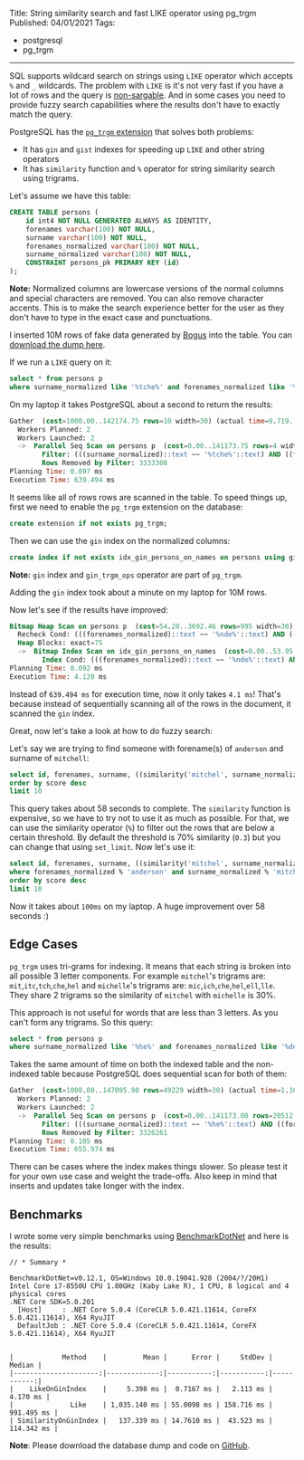 Title: String similarity search and fast LIKE operator using pg_trgm
Published: 04/01/2021
Tags:

 - postgresql
 - pg_trgm
---

SQL supports wildcard search on strings using `LIKE` operator which accepts `%` and `_` wildcards. The problem with `LIKE` is it's not very fast if you have a lot of rows and the query is [non-sargable](https://en.wikipedia.org/wiki/Sargable). And in some cases you need to provide fuzzy search capabilities where the results don't have to exactly match the query.

PostgreSQL has the [`pg_trgm` extension](https://www.postgresql.org/docs/9.6/pgtrgm.html) that solves both problems:

- It has `gin` and `gist` indexes for speeding up `LIKE` and other string operators
- It has `similarity` function and `%` operator for string similarity search using trigrams.

Let's assume we have this table:

```sql
CREATE TABLE persons (
	id int4 NOT NULL GENERATED ALWAYS AS IDENTITY,
	forenames varchar(100) NOT NULL,
	surname varchar(100) NOT NULL,
	forenames_normalized varchar(100) NOT NULL,
	surname_normalized varchar(100) NOT NULL,
	CONSTRAINT persons_pk PRIMARY KEY (id)
);
```

**Note:** Normalized columns are lowercase versions of the normal columns and special characters are removed. You can also remove character accents. This is to make the search experience better for the user as they don't have to type in the exact case and punctuations.

I inserted 10M rows of fake data generated by [Bogus](https://github.com/bchavez/Bogus) into the table. You can [download the dump here](http://github.com/mhmd-azeez/PgTrgm). 

If we run a `LIKE` query on it:

```sql
select * from persons p 
where surname_normalized like '%tche%' and forenames_normalized like '%nde%'
```

On my laptop it takes PostgreSQL about a second to return the results:

```sql
Gather  (cost=1000.00..142174.75 rows=10 width=30) (actual time=9.719..639.460 rows=75 loops=1)
  Workers Planned: 2
  Workers Launched: 2
  ->  Parallel Seq Scan on persons p  (cost=0.00..141173.75 rows=4 width=30) (actual time=3.425..605.240 rows=25 loops=3)
        Filter: (((surname_normalized)::text ~~ '%tche%'::text) AND ((forenames_normalized)::text ~~ '%nde%'::text))
        Rows Removed by Filter: 3333308
Planning Time: 0.097 ms
Execution Time: 639.494 ms
```

It seems like all of rows rows are scanned in the table. To speed things up, first we need to enable the `pg_trgm` extension on the database:

```sql
create extension if not exists pg_trgm;
```

Then we can use the `gin` index on the normalized columns:

```sql
create index if not exists idx_gin_persons_on_names on persons using gin (forenames_normalized gin_trgm_ops, surname_normalized gin_trgm_ops)
```

**Note:** `gin` index and `gin_trgm_ops` operator are part of `pg_trgm`.

Adding the `gin` index took about a minute on my laptop for 10M rows.

Now let's see if the results have improved:

```sql
Bitmap Heap Scan on persons p  (cost=54.20..3692.46 rows=995 width=30) (actual time=4.011..4.066 rows=75 loops=1)
  Recheck Cond: (((forenames_normalized)::text ~~ '%nde%'::text) AND ((surname_normalized)::text ~~ '%tche%'::text))
  Heap Blocks: exact=75
  ->  Bitmap Index Scan on idx_gin_persons_on_names  (cost=0.00..53.95 rows=995 width=0) (actual time=3.999..3.999 rows=75 loops=1)
        Index Cond: (((forenames_normalized)::text ~~ '%nde%'::text) AND ((surname_normalized)::text ~~ '%tche%'::text))
Planning Time: 0.092 ms
Execution Time: 4.120 ms
```

Instead of `639.494 ms` for execution time, now it only takes `4.1 ms`! That's because instead of sequentially scanning all of the rows in the document, it scanned the `gin` index.

Great, now let's take a look at how to do fuzzy search:

Let's say we are trying to find someone with forename(s) of `anderson` and surname of `mitchell`:

```sql
select id, forenames, surname, ((similarity('mitchel', surname_normalized) + similarity('andersen', forenames_normalized)) / 2) as score from persons p
order by score desc
limit 10
```

This query takes about 58 seconds to complete. The `similarity` function is expensive, so we have to try not to use it as much as possible. For that, we can use the similarity operator (`%`) to filter out the rows that are below a certain threshold. By default the threshold is 70% similarity (`0.3`) but you can change that using `set_limit`. Now let's use it:

```sql
select id, forenames, surname, ((similarity('mitchel', surname_normalized) + similarity('andersen', forenames_normalized)) / 2) as score from persons p
where forenames_normalized % 'andersen' and surname_normalized % 'mitchel'
order by score desc
limit 10
```

Now it takes about `100ms` on my laptop. A huge improvement over 58 seconds :)

## Edge Cases

`pg_trgm` uses tri-grams for indexing. It means that each string is broken into all possible 3 letter components. For example `mitchel`'s trigrams are: `mit`,`itc`,`tch`,`che`,`hel` and `michelle`'s trigrams are: `mic`,`ich`,`che`,`hel`,`ell`,`lle`. They share 2 trigrams so the similarity of `mitchel` with `michelle` is 30%.

This approach is not useful for words that are less than 3 letters. As you can't form any trigrams. So this query:

```sql
select * from persons p 
where surname_normalized like '%he%' and forenames_normalized like '%de%'
```

Takes the same amount of time on both the indexed table and the non-indexed table because PostgreSQL does sequential scan for both of them:

```sql
Gather  (cost=1000.00..147095.90 rows=49229 width=30) (actual time=1.169..655.329 rows=21216 loops=1)
  Workers Planned: 2
  Workers Launched: 2
  ->  Parallel Seq Scan on persons p  (cost=0.00..141173.00 rows=20512 width=30) (actual time=0.397..583.521 rows=7072 loops=3)
        Filter: (((surname_normalized)::text ~~ '%he%'::text) AND ((forenames_normalized)::text ~~ '%de%'::text))
        Rows Removed by Filter: 3326261
Planning Time: 0.105 ms
Execution Time: 655.974 ms
```

There can be cases where the index makes things slower. So please test it for your own use case and weight the trade-offs. Also keep in mind that inserts and updates take longer with the index.

## Benchmarks

I wrote some very simple benchmarks using [BenchmarkDotNet](https://github.com/dotnet/BenchmarkDotNet) and here is the results:

```
// * Summary *

BenchmarkDotNet=v0.12.1, OS=Windows 10.0.19041.928 (2004/?/20H1)
Intel Core i7-8550U CPU 1.80GHz (Kaby Lake R), 1 CPU, 8 logical and 4 physical cores
.NET Core SDK=5.0.201
  [Host]     : .NET Core 5.0.4 (CoreCLR 5.0.421.11614, CoreFX 5.0.421.11614), X64 RyuJIT
  DefaultJob : .NET Core 5.0.4 (CoreCLR 5.0.421.11614, CoreFX 5.0.421.11614), X64 RyuJIT


|            Method    |         Mean |      Error |     StdDev |     Median |
|---------------------:|-------------:|-----------:|-----------:|-----------:|
|    LikeOnGinIndex    |     5.398 ms |  0.7167 ms |   2.113 ms |   4.170 ms |
|              Like    | 1,035.140 ms | 55.0098 ms | 158.716 ms | 991.495 ms |
| SimilarityOnGinIndex |   137.339 ms | 14.7610 ms |  43.523 ms | 114.342 ms |
```

**Note**: Please download the database dump and code on [GitHub](http://github.com/mhmd-azeez/PgTrgm).